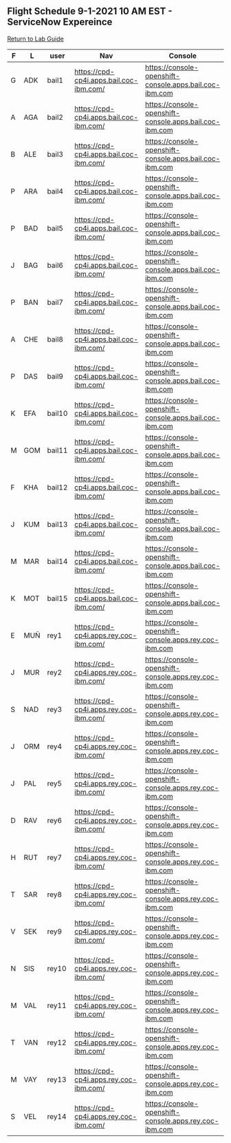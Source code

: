 ## Flight Schedule 9-1-2021 10 AM EST - ServiceNow Expereince


[Return to Lab Guide](sn-experience.md)

| F | L   | user   | Nav                                     | Console                                                 |
|---|-----|--------|-----------------------------------------|---------------------------------------------------------|
| G | ADK | bail1  | https://cpd-cp4i.apps.bail.coc-ibm.com/ | https://console-openshift-console.apps.bail.coc-ibm.com |
| A | AGA | bail2  | https://cpd-cp4i.apps.bail.coc-ibm.com/ | https://console-openshift-console.apps.bail.coc-ibm.com |
| B | ALE | bail3  | https://cpd-cp4i.apps.bail.coc-ibm.com/ | https://console-openshift-console.apps.bail.coc-ibm.com |
| P | ARA | bail4  | https://cpd-cp4i.apps.bail.coc-ibm.com/ | https://console-openshift-console.apps.bail.coc-ibm.com |
| P | BAD | bail5  | https://cpd-cp4i.apps.bail.coc-ibm.com/ | https://console-openshift-console.apps.bail.coc-ibm.com |
| J | BAG | bail6  | https://cpd-cp4i.apps.bail.coc-ibm.com/ | https://console-openshift-console.apps.bail.coc-ibm.com |
| P | BAN | bail7  | https://cpd-cp4i.apps.bail.coc-ibm.com/ | https://console-openshift-console.apps.bail.coc-ibm.com |
| A | CHE | bail8  | https://cpd-cp4i.apps.bail.coc-ibm.com/ | https://console-openshift-console.apps.bail.coc-ibm.com |
| P | DAS | bail9  | https://cpd-cp4i.apps.bail.coc-ibm.com/ | https://console-openshift-console.apps.bail.coc-ibm.com |
| K | EFA | bail10 | https://cpd-cp4i.apps.bail.coc-ibm.com/ | https://console-openshift-console.apps.bail.coc-ibm.com |
| M | GOM | bail11 | https://cpd-cp4i.apps.bail.coc-ibm.com/ | https://console-openshift-console.apps.bail.coc-ibm.com |
| F | KHA | bail12 | https://cpd-cp4i.apps.bail.coc-ibm.com/ | https://console-openshift-console.apps.bail.coc-ibm.com |
| J | KUM | bail13 | https://cpd-cp4i.apps.bail.coc-ibm.com/ | https://console-openshift-console.apps.bail.coc-ibm.com |
| M | MAR | bail14 | https://cpd-cp4i.apps.bail.coc-ibm.com/ | https://console-openshift-console.apps.bail.coc-ibm.com |
| K | MOT | bail15 | https://cpd-cp4i.apps.bail.coc-ibm.com/ | https://console-openshift-console.apps.bail.coc-ibm.com |
| E | MUÑ | rey1   | https://cpd-cp4i.apps.rey.coc-ibm.com/  | https://console-openshift-console.apps.rey.coc-ibm.com  |
| J | MUR | rey2   | https://cpd-cp4i.apps.rey.coc-ibm.com/  | https://console-openshift-console.apps.rey.coc-ibm.com  |
| S | NAD | rey3   | https://cpd-cp4i.apps.rey.coc-ibm.com/  | https://console-openshift-console.apps.rey.coc-ibm.com  |
| J | ORM | rey4   | https://cpd-cp4i.apps.rey.coc-ibm.com/  | https://console-openshift-console.apps.rey.coc-ibm.com  |
| J | PAL | rey5   | https://cpd-cp4i.apps.rey.coc-ibm.com/  | https://console-openshift-console.apps.rey.coc-ibm.com  |
| D | RAV | rey6   | https://cpd-cp4i.apps.rey.coc-ibm.com/  | https://console-openshift-console.apps.rey.coc-ibm.com  |
| H | RUT | rey7   | https://cpd-cp4i.apps.rey.coc-ibm.com/  | https://console-openshift-console.apps.rey.coc-ibm.com  |
| T | SAR | rey8   | https://cpd-cp4i.apps.rey.coc-ibm.com/  | https://console-openshift-console.apps.rey.coc-ibm.com  |
| V | SEK | rey9   | https://cpd-cp4i.apps.rey.coc-ibm.com/  | https://console-openshift-console.apps.rey.coc-ibm.com  |
| N | SIS | rey10  | https://cpd-cp4i.apps.rey.coc-ibm.com/  | https://console-openshift-console.apps.rey.coc-ibm.com  |
| M | VAL | rey11  | https://cpd-cp4i.apps.rey.coc-ibm.com/  | https://console-openshift-console.apps.rey.coc-ibm.com  |
| T | VAN | rey12  | https://cpd-cp4i.apps.rey.coc-ibm.com/  | https://console-openshift-console.apps.rey.coc-ibm.com  |
| M | VAY | rey13  | https://cpd-cp4i.apps.rey.coc-ibm.com/  | https://console-openshift-console.apps.rey.coc-ibm.com  |
| S | VEL | rey14  | https://cpd-cp4i.apps.rey.coc-ibm.com/  | https://console-openshift-console.apps.rey.coc-ibm.com  |